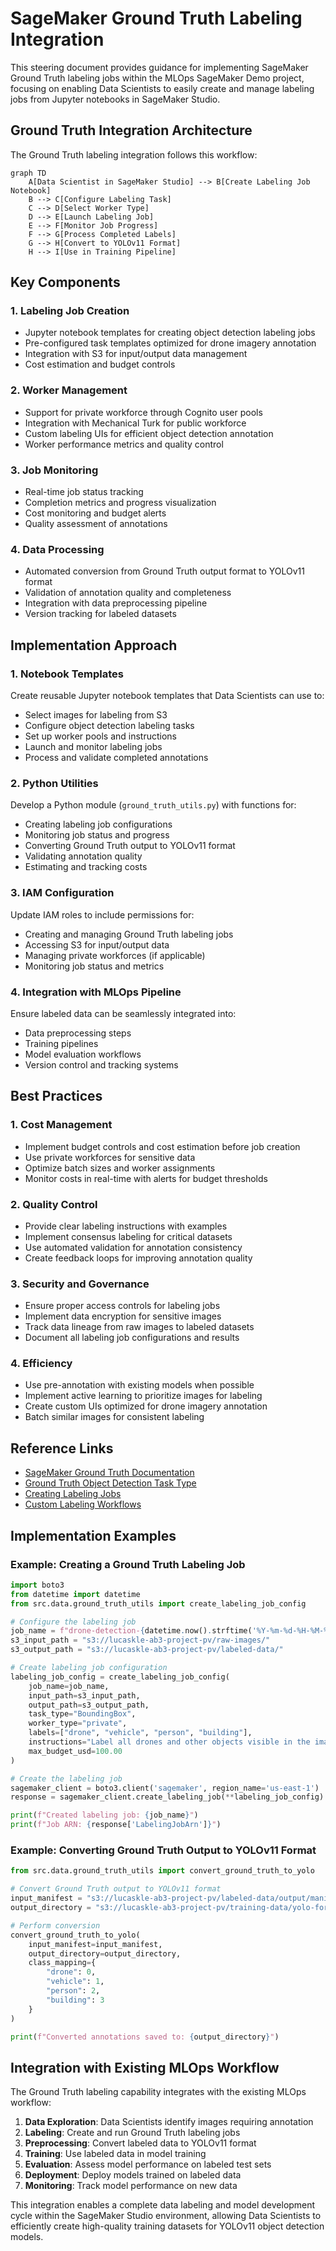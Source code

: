 # SageMaker Ground Truth Labeling Integration

This steering document provides guidance for implementing SageMaker Ground Truth labeling jobs within the MLOps SageMaker Demo project, focusing on enabling Data Scientists to easily create and manage labeling jobs from Jupyter notebooks in SageMaker Studio.

## Ground Truth Integration Architecture

The Ground Truth labeling integration follows this workflow:

```mermaid
graph TD
    A[Data Scientist in SageMaker Studio] --> B[Create Labeling Job Notebook]
    B --> C[Configure Labeling Task]
    C --> D[Select Worker Type]
    D --> E[Launch Labeling Job]
    E --> F[Monitor Job Progress]
    F --> G[Process Completed Labels]
    G --> H[Convert to YOLOv11 Format]
    H --> I[Use in Training Pipeline]
```

## Key Components

### 1. Labeling Job Creation
- Jupyter notebook templates for creating object detection labeling jobs
- Pre-configured task templates optimized for drone imagery annotation
- Integration with S3 for input/output data management
- Cost estimation and budget controls

### 2. Worker Management
- Support for private workforce through Cognito user pools
- Integration with Mechanical Turk for public workforce
- Custom labeling UIs for efficient object detection annotation
- Worker performance metrics and quality control

### 3. Job Monitoring
- Real-time job status tracking
- Completion metrics and progress visualization
- Cost monitoring and budget alerts
- Quality assessment of annotations

### 4. Data Processing
- Automated conversion from Ground Truth output format to YOLOv11 format
- Validation of annotation quality and completeness
- Integration with data preprocessing pipeline
- Version tracking for labeled datasets

## Implementation Approach

### 1. Notebook Templates
Create reusable Jupyter notebook templates that Data Scientists can use to:
- Select images for labeling from S3
- Configure object detection labeling tasks
- Set up worker pools and instructions
- Launch and monitor labeling jobs
- Process and validate completed annotations

### 2. Python Utilities
Develop a Python module (`ground_truth_utils.py`) with functions for:
- Creating labeling job configurations
- Monitoring job status and progress
- Converting Ground Truth output to YOLOv11 format
- Validating annotation quality
- Estimating and tracking costs

### 3. IAM Configuration
Update IAM roles to include permissions for:
- Creating and managing Ground Truth labeling jobs
- Accessing S3 for input/output data
- Managing private workforces (if applicable)
- Monitoring job status and metrics

### 4. Integration with MLOps Pipeline
Ensure labeled data can be seamlessly integrated into:
- Data preprocessing steps
- Training pipelines
- Model evaluation workflows
- Version control and tracking systems

## Best Practices

### 1. Cost Management
- Implement budget controls and cost estimation before job creation
- Use private workforces for sensitive data
- Optimize batch sizes and worker assignments
- Monitor costs in real-time with alerts for budget thresholds

### 2. Quality Control
- Provide clear labeling instructions with examples
- Implement consensus labeling for critical datasets
- Use automated validation for annotation consistency
- Create feedback loops for improving annotation quality

### 3. Security and Governance
- Ensure proper access controls for labeling jobs
- Implement data encryption for sensitive images
- Track data lineage from raw images to labeled datasets
- Document all labeling job configurations and results

### 4. Efficiency
- Use pre-annotation with existing models when possible
- Implement active learning to prioritize images for labeling
- Create custom UIs optimized for drone imagery annotation
- Batch similar images for consistent labeling

## Reference Links

- [SageMaker Ground Truth Documentation](https://docs.aws.amazon.com/sagemaker/latest/dg/sms.html)
- [Ground Truth Object Detection Task Type](https://docs.aws.amazon.com/sagemaker/latest/dg/sms-bounding-box.html)
- [Creating Labeling Jobs](https://docs.aws.amazon.com/sagemaker/latest/dg/sms-create-labeling-job.html)
- [Custom Labeling Workflows](https://docs.aws.amazon.com/sagemaker/latest/dg/sms-custom-templates.html)

## Implementation Examples

### Example: Creating a Ground Truth Labeling Job

```python
import boto3
from datetime import datetime
from src.data.ground_truth_utils import create_labeling_job_config

# Configure the labeling job
job_name = f"drone-detection-{datetime.now().strftime('%Y-%m-%d-%H-%M-%S')}"
s3_input_path = "s3://lucaskle-ab3-project-pv/raw-images/"
s3_output_path = "s3://lucaskle-ab3-project-pv/labeled-data/"

# Create labeling job configuration
labeling_job_config = create_labeling_job_config(
    job_name=job_name,
    input_path=s3_input_path,
    output_path=s3_output_path,
    task_type="BoundingBox",
    worker_type="private",
    labels=["drone", "vehicle", "person", "building"],
    instructions="Label all drones and other objects visible in the image.",
    max_budget_usd=100.00
)

# Create the labeling job
sagemaker_client = boto3.client('sagemaker', region_name='us-east-1')
response = sagemaker_client.create_labeling_job(**labeling_job_config)

print(f"Created labeling job: {job_name}")
print(f"Job ARN: {response['LabelingJobArn']}")
```

### Example: Converting Ground Truth Output to YOLOv11 Format

```python
from src.data.ground_truth_utils import convert_ground_truth_to_yolo

# Convert Ground Truth output to YOLOv11 format
input_manifest = "s3://lucaskle-ab3-project-pv/labeled-data/output/manifest.json"
output_directory = "s3://lucaskle-ab3-project-pv/training-data/yolo-format/"

# Perform conversion
convert_ground_truth_to_yolo(
    input_manifest=input_manifest,
    output_directory=output_directory,
    class_mapping={
        "drone": 0,
        "vehicle": 1,
        "person": 2,
        "building": 3
    }
)

print(f"Converted annotations saved to: {output_directory}")
```

## Integration with Existing MLOps Workflow

The Ground Truth labeling capability integrates with the existing MLOps workflow:

1. **Data Exploration**: Data Scientists identify images requiring annotation
2. **Labeling**: Create and run Ground Truth labeling jobs
3. **Preprocessing**: Convert labeled data to YOLOv11 format
4. **Training**: Use labeled data in model training
5. **Evaluation**: Assess model performance on labeled test sets
6. **Deployment**: Deploy models trained on labeled data
7. **Monitoring**: Track model performance on new data

This integration enables a complete data labeling and model development cycle within the SageMaker Studio environment, allowing Data Scientists to efficiently create high-quality training datasets for YOLOv11 object detection models.